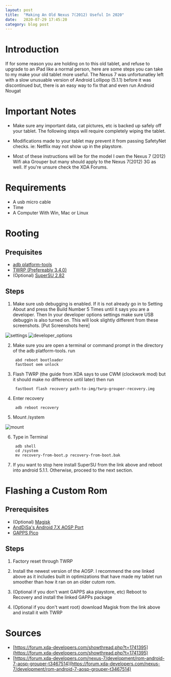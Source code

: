 ```yaml
---
layout: post
title:  "Making An Old Nexus 7(2012) Useful In 2020"
date:   2020-07-29 17:45:20
category: blog post
---
```


# Introduction
If for some reason you are holding on to this old tablet, and refuse to upgrade to an iPad like a normal person, here are some steps you can take to my make your old tablet more useful. The Nexus 7 was unfortunatley left with a slow unusuable version of Android Lollipop (5.1.1) before it was discontinued but, there is an easy way to fix that and even run Android Nougat

# Important Notes 

- Make sure any important data, cat pictures, etc is backed up safely off your tablet. The following steps will require completely wiping the tablet. 

- Modifications made to your tablet may prevent it from passing SafetyNet checks. ie: Netflix may not show up in the playstore.

- Most of these instructions will be for the model I own the Nexus 7 (2012) Wifi aka Grouper but many should apply to the Nexus 7(2012) 3G as well. If you're unsure check the XDA Forums.

# Requirements

- A usb micro cable
- Time
- A Computer With Win, Mac or Linux


# Rooting

## Prequisites
- [adb platform-tools](https://developer.android.com/studio/releases/platform-tools)
- [TWRP (Prefereably 3.4.0)](https://dl.twrp.me/grouper/)
- (Optional) [SuperSU 2.82](https://s3-us-west-2.amazonaws.com/supersu/download/zip/SuperSU-v2.82-201705271822.zip)


## Steps

1. Make sure usb debugging is enabled. If it is not already go in to Setting About and press the Build Number 5 Times until it says you are a developer. Then In your developer options settings make sure USB debuggin is also turned on. This will look slightly different from these screenshots. [Put Screenshots here]

![settings](/blog/assets/old-nexus-7-useful/Screenshot_20200729-190004.png)
![developer_options](/blog/assets/old-nexus-7-useful/Screenshot_20200729-190144.png)

2. Make sure you are open a terminal or command prompt in the directory of the adb platform-tools. run 


        abd reboot bootloader 
        fastboot oem unlock
        

3. Flash TWRP (the guide from XDA says to use CWM (clockwork mod) but it should make no difference until later) then run 

        
        fastboot flash recovery path-to-img/twrp-grouper-recovery.img
        

4. Enter recovery 

    
        adb reboot recovery
    

5. Mount /system

![mount](/blog/assets/old-nexus-7-useful/Screenshot_2020-07-29-19-33-02.png)

6. Type in Terminal 
    
        adb shell
        cd /system
        mv recovery-from-boot.p recovery-from-boot.bak

    

7. If you want to stop here install SuperSU from the link above and reboot into android 5.1.1.
Otherwise, proceed to the next section.





# Flashing a Custom Rom

## Prerequisites 
- (Optional) [Magisk](https://github.com/topjohnwu/Magisk/releases/download/v20.4/Magisk-v20.4.zip)
- [AndDiSa's Android 7.X AOSP Port](https://forum.xda-developers.com/nexus-7/development/rom-android-7-aosp-grouper-t3467514)
- [GAPPS Pico](https://opengapps.org/) 

## Steps

1. Factory reset through TWRP

2. Install the newest version of the AOSP. I recommend the one linked above as it includes built in optimizations that have made my tablet run smoother than how it ran on an older cutom rom.

3. (Optional if you don't want GAPPS aka playstore, etc) Reboot to Recovery and install the linked GAPPs package

4. (Optional if you don't want root) download Magisk from the link above and install it with TWRP

# Sources 

- [https://forum.xda-developers.com/showthread.php?t=1741395](https://forum.xda-developers.com/showthread.php?t=1741395)
- [https://forum.xda-developers.com/nexus-7/development/rom-android-7-aosp-grouper-t3467514](https://forum.xda-developers.com/nexus-7/development/rom-android-7-aosp-grouper-t3467514)